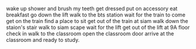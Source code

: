 wake up
shower and brush my teeth
get dressed
put on accessory
eat breakfast
go down the lift
walk to the bts station
wait for the train to come
get on the train
find a place to sit
get out of the train at siam
walk down the staion's stair
walk to siam scape
wait for the lift
get out of the lift at 9A floor
check in 
walk to the classroom
open the classroom door
arrive at the classroom and ready to study.
